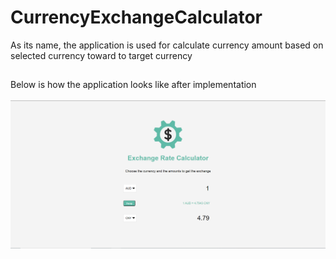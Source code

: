 # CurrencyExchangeCalculator

As its name, the application is used for calculate currency amount based on selected currency toward to target currency

##

Below is how the application looks like after implementation
</br>
</br>
![ScreenShot](img/image.png)
